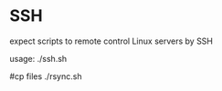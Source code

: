 SSH
===

expect scripts to remote control Linux servers by SSH 

usage:
./ssh.sh<p>
#cp files
./rsync.sh

